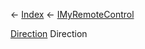 ← [Index](Api-Index) ← [IMyRemoteControl](Sandbox.ModAPI.Ingame.IMyRemoteControl)

[Direction](VRageMath.Base6Directions+Direction) Direction